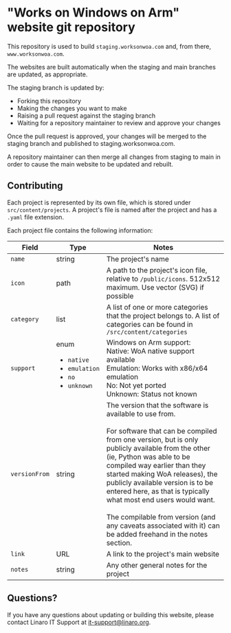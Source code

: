 # "Works on Windows on Arm" website git repository

This repository is used to build `staging.worksonwoa.com` and, from there, `www.worksonwoa.com`.

The websites are built automatically when the staging and main branches are updated, as appropriate.

The staging branch is updated by:

* Forking this repository
* Making the changes you want to make
* Raising a pull request against the staging branch
* Waiting for a repository maintainer to review and approve your changes

Once the pull request is approved, your changes will be merged to the staging branch and published to staging.worksonwoa.com.

A repository maintainer can then merge all changes from staging to main in order to cause the main website to be updated and rebuilt.

## Contributing

Each project is represented by its own file, which is stored under `src/content/projects`. A project's file is named after the project and has a `.yaml` file extension.

Each project file contains the following information:

| Field | Type | Notes |
|-------|------|-------|
| `name` | string | The project's name |
| `icon` | path | A path to the project's icon file, relative to `/public/icons`. 512x512 maximum. Use vector (SVG) if possible |
| `category` | list | A list of one or more categories that the project belongs to. A list of categories can be found in `/src/content/categories` |
| `support` | enum <ul><li>`native`<li>`emulation`<li>`no`<li>`unknown`</ul>| Windows on Arm support:<br>Native: WoA native support available<br>Emulation: Works with x86/x64 emulation<br>No: Not yet ported<br>Unknown: Status not known |
| `versionFrom` | string | The version that the software is available to use from.<br><br>For software that can be compiled from one version, but is only publicly available from the other (ie, Python was able to be compiled way earlier than they started making WoA releases), the publicly available version is to be entered here, as that is typically what most end users would want.<br><br>The compilable from version (and any caveats associated with it) can be added freehand in the notes section. |
| `link` | URL | A link to the project's main website |
| `notes` | string | Any other general notes for the project |

## Questions?

If you have any questions about updating or building this website, please contact Linaro IT Support at [it-support@linaro.org](mailto:it-support@linaro.org).
